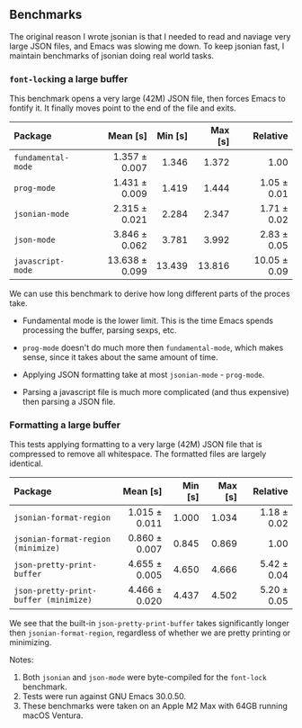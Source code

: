 
## Benchmarks

The original reason I wrote jsonian is that I needed to read and naviage very large JSON
files, and Emacs was slowing me down. To keep jsonian fast, I maintain benchmarks of
jsonian doing real world tasks.

### `font-lock`ing a large buffer

This benchmark opens a very large (42M) JSON file, then forces Emacs to fontify it. It
finally moves point to the end of the file and exits.

| Package | Mean [s] | Min [s] | Max [s] | Relative |
|:---|---:|---:|---:|---:|
| `fundamental-mode` | 1.357 ± 0.007 | 1.346 | 1.372 | 1.00 |
| `prog-mode` | 1.431 ± 0.009 | 1.419 | 1.444 | 1.05 ± 0.01 |
| `jsonian-mode` | 2.315 ± 0.021 | 2.284 | 2.347 | 1.71 ± 0.02 |
| `json-mode` | 3.846 ± 0.062 | 3.781 | 3.992 | 2.83 ± 0.05 |
| `javascript-mode` | 13.638 ± 0.099 | 13.439 | 13.816 | 10.05 ± 0.09 |

We can use this benchmark to derive how long different parts of the proces take.

- Fundamental mode is the lower limit. This is the time Emacs spends processing the
  buffer, parsing sexps, etc.

- `prog-mode` doesn\'t do much more then `fundamental-mode`, which makes sense, since it
  takes about the same amount of time.

- Applying JSON formatting take at most `jsonian-mode` - `prog-mode`.

- Parsing a javascript file is much more complicated (and thus expensive) then parsing a
  JSON file.

### Formatting a large buffer

This tests applying formatting to a very large (42M) JSON file that is compressed to
remove all whitespace. The formatted files are largely identical.

| Package | Mean [s] | Min [s] | Max [s] | Relative |
|:---|---:|---:|---:|---:|
| `jsonian-format-region` | 1.015 ± 0.011 | 1.000 | 1.034 | 1.18 ± 0.02 |
| `jsonian-format-region (minimize)` | 0.860 ± 0.007 | 0.845 | 0.869 | 1.00 |
| `json-pretty-print-buffer` | 4.655 ± 0.005 | 4.650 | 4.666 | 5.42 ± 0.04 |
| `json-pretty-print-buffer (minimize)` | 4.466 ± 0.020 | 4.437 | 4.502 | 5.20 ± 0.05 |

We see that the built-in `json-pretty-print-buffer` takes significantly longer then
`jsonian-format-region`, regardless of whether we are pretty printing or minimizing.

Notes:

1. Both `jsonian` and `json-mode` were byte-compiled for the `font-lock` benchmark.
1. Tests were run against GNU Emacs 30.0.50.
1. These benchmarks were taken on an Apple M2 Max with 64GB running macOS Ventura.
